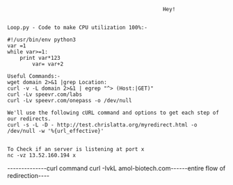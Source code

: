                                                       Hey!


	Loop.py - Code to make CPU utilization 100%:- 

	#!/usr/bin/env python3
	var =1
	while var>=1:
		print var*123
 	        var= var+2

	Useful Commands:-
	wget domain 2>&1 |grep Location:
	curl -v -L domain 2>&1 | egrep "^> (Host:|GET)"
	curl -Lv speevr.com/labs
	curl -Lv speevr.com/onepass -o /dev/null
	
	We'll use the following cURL command and options to get each step of our redirects.
	curl -s -L -D - http://test.chrislatta.org/myredirect.html -o /dev/null -w '%{url_effective}'


	To Check if an server is listening at port x
	nc -vz 13.52.160.194 x



--------------curl command curl -IvkL amol-biotech.com------entire flow of redirection----
